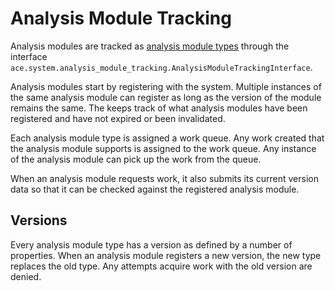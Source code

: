 # Analysis Module Tracking

Analysis modules are tracked as [analysis module types](analysis_module_type.md) through the interface `ace.system.analysis_module_tracking.AnalysisModuleTrackingInterface`. 

Analysis modules start by registering with the system. Multiple instances of the same analysis module can register as long as the version of the module remains the same. The keeps track of what analysis modules have been registered and have not expired or been invalidated.

Each analysis module type is assigned a work queue. Any work created that the analysis module supports is assigned to the work queue. Any instance of the analysis module can pick up the work from the queue.

When an analysis module requests work, it also submits its current version data so that it can be checked against the registered analysis module.

## Versions

Every analysis module type has a version as defined by a number of properties. When an analysis module registers a new version, the new type replaces the old type. Any attempts acquire work with the old version are denied.